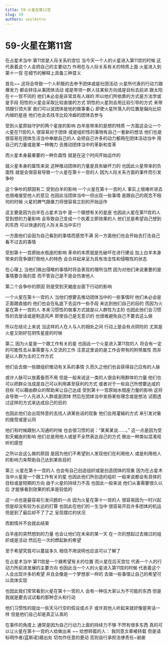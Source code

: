 ```yaml
---
title: 59-火星在第11宫
slug: 59
authors: soilAstro
---
```


# 59-火星在第11宫
在占星术当中
第11宫是人际关系的宫位
当今天一个人的火星进入第11宫的时候
这代表着这个人会把自己的主要动力
作用在与人际关系有关的特质上面
火星进入到第十一宫
在细节的解释上具备三种意义

首先~~
这将会导致一个人积极的去参予团体或是社团活动
火星所代表的行动力跟爆发力
都会转往从事团体活动
或是带领一群人往某些方向或是目标去前进
跟太阳在十一宫不同的
他们未必会是非常具有人缘的
所以他们所依靠的方式是方法学或是手段
阳性的火星会采取比较直接的方式
阴性的火星则会用比较引导的方式
来带领跟引领大家
我们可以说团体是他的做事重心
即使火星所落入的位置是偏向比较内缩的星座
他们也会去找寻比较冷癖的团体去参与

受到火星原始守护的两个星座的影响
白羊座带来的是想的特质
一方面这会让一个火星在11宫的人
很容易对于团体
或是组织性的事物有自己一套新的想法
他们也是很容易在团体生活当中奉献自己的人
会把自己许多的动力都用在团体活动当中
用自己的力量或是某一种魄力
去推动团体当中的革新和变革

而火星本身最重要的一种负面性
就是在这个时间开始运作的

就火星本身的属性来说
这种推动团体的力量是具有破坏力的
也因此火星带来的负面性
就是会很容易导致一个火星在第十一宫的人
因为人际关系方面的事件而引发争吵

这个争吵的原因有二
受到白羊的影响
一个火星在第十一宫的人
事实上很难听进去也很难接受他人的意见
也因此当团体当中一但出现一些事情
是跟自己的观念不相何的时候
火星的脾气跟暴力将很容易立刻的开始运作

这主要是因为白羊在占星术当中
是一个跟想有关的星座
也因此火星在第11宫的人受到想的力量影响
会导致自己变成一个执着立即效果的人
他们总是希望自己想到的东西
可以快速的在人际关系当中实行

一方面他们会因为自己看到的事情而感觉不满
另一方面他们也会开始去打击自己看不过去的事情

受到第十一宫原始水瓶座的影响
革命的本质就是先破坏在进行建设
加上白羊本身带来的竞争跟打倒他人的特色
会合并起来呈为具有攻击性和侵略性的状态

在心理上
当他们做出侵略的事情时将会表现的理所当然
因为对他们来说重要的是事情要合我的意
而不管自己是不是会伤害他人

第二个会争吵的原因
则是受到天蝎座台面下行动的影响

一个火星在第十一宫的人
当他们想要去推动团体当中的一些事情时
他们未必会是正面跟直接的
他们也会在私底下去运作一些手段
来达到他们自己的目的
而因为火星在第十一宫的人
本来习惯性的做事方式就是以人群性为主的
也因此他们会习惯性的去放话或是制造风声
即使自己是无意识的
也很难避免自己不要去这么做

所以在结论上来说
当这样的人在人与人的相处之间
行动上是会有点阴险的
尤其是火星又刚好在阴性星座的时候

第二
因为火星是一个跟工作有关的星
也因此一个火星进入第11宫的人
将会有一定的可能性去从事需要与人交流的工作
注意这里说的是工作会带有的附带属性
而非是以人群为主的工作方式

他们会去做一些跟组织推动有关系的事情
久而久之他们也会获得自己应有的人脉

或许人脉可以放着备而不用
但是一般来说这一类的人很会利用群体的力量
他们也可以把群众当成是自己可以利用甚至获利的方式
或者对于一些自己所想要达成的目标
可以藉由群众的帮助来让自己达成
受到第十一宫原始水瓶座力量的影响
这将会导致一个人先进入人群或是团体
然后在团体当中宣扬某些理念或是想法
试图透过这样的方式来达成自己的目的

也因此他们会出现特意的去找人讲某些话的现象
他们会用灌输的方式
来引发对象的接受或是认同

他们有时候跟别人沟通的时候
也会很习惯的说：“某某某说……。”
这一点是因为受到天蝎座的影响
他们总是用他人或是不全然表达自己的方式
做出一种类似混淆视听的感觉

之所以会这么做的原因
是因为他们不希望别人发现他们在利用他人
或是利用他人的影响力来帮助自己达到某些目的

第三
火星在第十一宫的人
也会有自己创造组织或是创造团体的现象
因为在占星术当中火星是一个跟工作有关的星
也因此他们所创造的组织
一般来说都会有具体的目标或是短期的方向
由于火星的持续力不高
也因此一般来说
他们从事需要很久以后
才能够看到效果的机率是较低的

这一点也是最容易引发问题的一点
因为火星在第十一宫的人
很容易因为一时兴起但是却没有较为长远的打算
也因此在他们的一生当中
很容易开启许多团体的机运
但是到了最后却不了了之
呈现摆烂的状况

而剧情并不会就此结束

白羊座的突然想到的力量
也会让他们在未来的某一天
在一次的想起过去做过的组织或是活动
然后在一次的燃起新的希望

至于希望究竟可以蔓延多久
相信不用说明也应该可以了解了

在占星术当中
第11宫是一个跟希望有关的位置
而火星在后天宫位
代表一个人的行动力所前进发展的主要方向
也因此当一个人的火星进入第11宫的时候
代表着这个人会出现许多的希望
并且会像是一个梦想家一样的
去做一些事情让自己的希望可以具体实现

也因此我们常常看到火星在第十一宫的人
会有一种往大家认为不可能的东西
但是我就是要去试试看的那种念头和行动

他们习惯性的提出一些天马行空的假设或点子
或许其他人听起来就好像是笑话一样
但是他们自己却是真正认真的

在事件的角度上
通常是因为自己行动力上面的持续力不够
不然有很多东西
真的可以让火星在第十一宫的人给做出来
~~
给想转载的人：
我同意文章被转载
但是请标明作者(蓝斯诺)跟出处
切勿作任意的更动
否则自行承担法律责任~谢谢

 
  